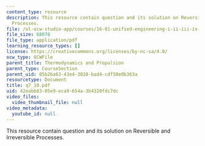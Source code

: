 ```yaml
---
content_type: resource
description: This resource contain question and its solution on Reversible and Irreversible
  Processes.
file: /ol-ocw-studio-app/courses/16-01-unified-engineering-i-ii-iii-iv-fall-2005-spring-2006/42eabb8305e9eca9654a3b4320fdc7dc_q7_10.pdf
file_size: 68078
file_type: application/pdf
learning_resource_types: []
license: https://creativecommons.org/licenses/by-nc-sa/4.0/
ocw_type: OCWFile
parent_title: Thermodynamics and Propulsion
parent_type: CourseSection
parent_uid: 05b2ba63-43e4-3028-bad4-cdf50e0b363a
resourcetype: Document
title: q7_10.pdf
uid: 42eabb83-05e9-eca9-654a-3b4320fdc7dc
video_files:
  video_thumbnail_file: null
video_metadata:
  youtube_id: null
---
```

This resource contain question and its solution on Reversible and Irreversible Processes.
